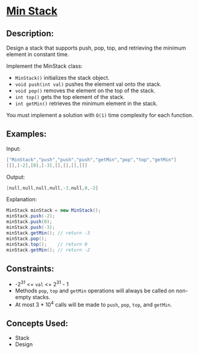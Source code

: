 # <a href="https://leetcode.com/problems/min-stack/description/?envType=problem-list-v2&envId=design">Min Stack</a>
## Description:
Design a stack that supports push, pop, top, and retrieving the minimum element in constant time.

Implement the MinStack class:
- `MinStack()` initializes the stack object.
- `void push(int val)` pushes the element val onto the stack.
- `void pop()` removes the element on the top of the stack.
- `int top()` gets the top element of the stack.
- `int getMin()` retrieves the minimum element in the stack.

You must implement a solution with `O(1)` time complexity for each function.

## Examples:
Input:
```C
["MinStack","push","push","push","getMin","pop","top","getMin"]
[[],[-2],[0],[-3],[],[],[],[]]
```
Output:
```C
[null,null,null,null,-3,null,0,-2]
```
Explanation:
```Java
MinStack minStack = new MinStack();
minStack.push(-2);
minStack.push(0);
minStack.push(-3);
minStack.getMin(); // return -3
minStack.pop();
minStack.top();    // return 0
minStack.getMin(); // return -2
```

## Constraints:

- -2<sup>31</sup> <= `val` <= 2<sup>31</sup> - 1
- Methods `pop`, `top` and `getMin` operations will always be called on non-empty stacks.
- At most 3 * 10<sup>4</sup> calls will be made to `push`, `pop`, `top`, and `getMin`.

## Concepts Used:
- Stack
- Design 